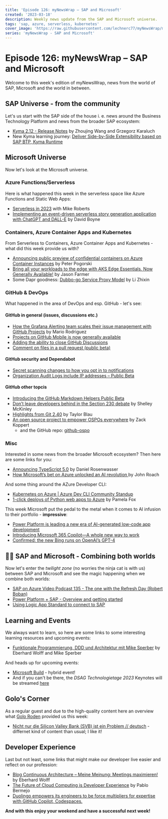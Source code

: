```yaml
---
title: 'Episode 126: myNewsWrap – SAP and Microsoft'
created: '2023-03-18'
description: Weekly news update from the SAP and Microsoft universe.
tags: 'sap, azure, serverless, kubernetes'
cover_image: 'https://raw.githubusercontent.com/lechnerc77/myNewsWrap/main/episodes/cover-images/episode126small.png'
series: 'myNewsWrap - SAP and Microsoft'
---
```


# Episode 126: myNewsWrap – SAP and Microsoft

Welcome to this week's edition of myNewsWrap, news from the world of SAP, Microsoft and the world in between.

## SAP Universe - from the community

Let's us start with the SAP side of the house i. e. news around the Business Technology Platform and news from the broader SAP ecosystem:

* [Kyma 2.12 - Release Notes](https://kyma-project.io/blog/2023/3/15/release-notes-212/) by Zhoujing Wang and Grzegorz Karaluch
* New Kyma learning journey: [Deliver Side-by-Side Extensibility based on SAP BTP, Kyma Runtime](https://learning.sap.com/learning-journey/deliver-side-by-side-extensibility-based-on-sap-btp-kyma-runtime)

## Microsoft Universe

Now let's look at the Microsoft universe.

### Azure Functions/Serverless

Here is what happened this week in the serverless space like Azure Functions and Static Web Apps:

* [Serverless in 2023](https://www.thoughtworks.com/en-us/insights/podcasts/technology-podcasts/serverless-in-2023) with  Mike Roberts
* [Implementing an event-driven serverless story generation application with ChatGPT and DALL-E](https://aws.amazon.com/blogs/compute/implementing-an-event-driven-serverless-story-generation-application-with-chatgpt-and-dall-e/) by David Boyne

### Containers, Azure Container Apps and Kubernetes

From Serverless to Containers, Azure Container Apps and Kubernetes - what did this week provide us with?

* [Announcing public preview of confidential containers on Azure Container Instances](https://techcommunity.microsoft.com/t5/apps-on-azure-blog/announcing-public-preview-of-confidential-containers-on-azure/ba-p/3755623?WT.mc_id=AZ-MVP-5004195) by Peter Pogorski
* [Bring all your workloads to the edge with AKS Edge Essentials. Now Generally Available!](https://techcommunity.microsoft.com/t5/internet-of-things-blog/bring-all-your-workloads-to-the-edge-with-aks-edge-essentials/ba-p/3765162?WT.mc_id=AZ-MVP-5004195) by Jason Farmer
* Some Dapr goodness: [Dubbo-go Service Proxy Model](https://www.alibabacloud.com/blog/599772) by Li Zhixin 

### GitHub & DevOps

What happened in the area of DevOps and esp. GitHub - let's see:

#### GitHub in general (issues, discussions etc.)

* [How the Grafana Alerting team scales their issue management with GitHub Projects](https://github.blog/2023-03-15-how-the-grafana-alerting-team-scales-their-issue-management-with-github-projects/) by Mario Rodriguez
* [Projects on GitHub Mobile is now generally available](https://github.blog/changelog/2023-03-14-projects-on-github-mobile-is-now-generally-available/)
* [Adding the ability to close GitHub Discussions](https://github.blog/changelog/2023-03-14-adding-the-ability-to-close-github-discussions/)
* [Comment on files in a pull request (public beta)](https://github.blog/changelog/2023-03-14-comment-on-files-in-a-pull-request-public-beta/)

#### GitHub security and Dependabot

* [Secret scanning changes to how you opt in to notifications](https://github.blog/changelog/2023-03-17-secret-scanning-changes-to-how-you-opt-in-to-notifications/)
* [Organization Audit Logs include IP addresses – Public Beta](https://github.blog/changelog/2023-03-14-organization-audit-logs-include-ip-addresses-public-beta/)

#### GitHub other topcis

* [Introducing the GitHub Markdown Helpers Public Beta](https://github.blog/changelog/2023-03-15-introducing-the-github-markdown-helpers-public-beta/)
* [Don’t leave developers behind in the Section 230 debate](https://github.blog/2023-03-10-dont-leave-developers-behind-in-the-section-230-debate/) by Shelley McKinley
* [Highlights from Git 2.40](https://github.blog/2023-03-13-highlights-from-git-2-40/) by Taylor Blau
* [An open source project to empower OSPOs everywhere](https://github.blog/2023-03-13-an-open-source-project-to-empower-ospos-everywhere/) by Zack Koppert
  * and the GitHub repo: [github-ospo](https://github.com/github/github-ospo)

### Misc

Interested in some news from the broader Microsoft ecosystem? Then here are some links for you:

* [Announcing TypeScript 5.0](https://devblogs.microsoft.com/typescript/announcing-typescript-5-0/?WT.mc_id=DT-MVP-5004195) by Daniel Rosenwasser
* [How Microsoft’s bet on Azure unlocked an AI revolution ](https://news.microsoft.com/source/features/ai/how-microsofts-bet-on-azure-unlocked-an-ai-revolution/) by John Roach

And some thing around the AZure Developer CLI:

* [Kubernetes on Azure | Azure Dev CLI Community Standup](https://www.youtube.com/live/lXuUpoQ9kpQ?feature=share)
* [1-click deploys of Python web apps to Azure](https://pamelafox.github.io/my-py-talks/iac-deploys/) by Pamela Fox

This week Microsoft put the pedal to the metal when it comes to AI infusion to their portfolio - **impressive**:

* [Power Platform is leading a new era of AI-generated low-code app development](https://cloudblogs.microsoft.com/powerplatform/2023/03/16/power-platform-is-leading-a-new-era-of-ai-generated-low-code-app-development/)
* [Introducing Microsoft 365 Copilot—A whole new way to work](https://www.microsoft.com/en-us/microsoft-365/blog/2023/03/16/introducing-microsoft-365-copilot-a-whole-new-way-to-work/)
* [Confirmed: the new Bing runs on OpenAI’s GPT-4](https://blogs.bing.com/search/march_2023/Confirmed-the-new-Bing-runs-on-OpenAI%E2%80%99s-GPT-4)

## 🐱‍👤 SAP and Microsoft - Combining both worlds

Now let's enter the _twilight zone_ (no worries the ninja cat is with us) between SAP and Microsoft and see the magic happening when we combine both worlds:

* [SAP on Azure Video Podcast 135 - The one with the Refresh Day (Robert Boban)](https://youtu.be/Poo4sX9gv2w)
* [Power Platform + SAP - Overview and getting started](https://youtu.be/1iq_0ZO0C3Y)
* [Using Logic App Standard to connect to SAP](https://techcommunity.microsoft.com/t5/integrations-on-azure-blog/using-logic-app-standard-to-connect-to-sap/ba-p/3737354?WT.mc_id=AZ-MVP-5004195)

## Learning and Events

We always want to learn, so here are some links to some interesting learning resources and upcoming events:

* [Funktionale Programmierung, DDD und Architektur mit Mike Sperber](https://www.youtube.com/live/1ISYi90G-mY?feature=share) by Eberhard Wolff and Mike Sperber

And heads up for upcoming events:

* [Microsoft Build](https://build.microsoft.com/en-US/home) - hybrid event!
* And if you can't be there, the *DSAG Technologietage 2023* Keynotes will be streamed [here](https://livestream.kemweb.de/event/dsag1)

## Golo's Corner

As a regular guest and due to the high-quality content here an overview what [Golo Roden](https://twitter.com/goloroden) provided us this week:

* [Nicht nur die Silicon Valley Bank (SVB) ist ein Problem // deutsch](https://youtu.be/2AbAtFSs0Mk) - differnet kind of content than usual; I like it!

## Developer Experience

Last but not least, some links that might make our developer live easier and reflect on our profession:

* [Blog Continuous Architecture – Meine Meinung: Meetings maximieren!](https://www.heise.de/blog/Blog-Continuous-Architecture-Meine-Meinung-Meetings-maximieren-7549813.html) by Eberhard Wolff
* [The Future of Cloud Computing is Developer Experience](https://dev.to/peibolsang/the-future-of-cloud-computing-is-developer-experience-g0p) by Pablo Bermejo
* [Duolingo empowers its engineers to be force multipliers for expertise with GitHub Copilot, Codespaces.](https://github.com/customer-stories/duolingo)

**And with this enjoy your weekend and have a successful next week!**
